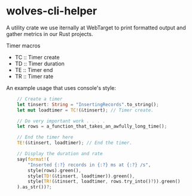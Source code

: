 # wolves-cli-helper
A utility crate we use iternally at WebTarget to print formatted output and gather metrics in our Rust projects.

Timer macros 
- TC :: Timer create
- TD :: Timer duration
- TE :: Timer end
- TR :: Timer rate

An example usage that uses console's style:

```rust
    // Create a timer
    let tinsert: String = "InsertingRecords".to_string();
    let mut loadtimer = TC!(&tinsert); // Timer create.

    // Do very important work . . . .
    let rows = a_function_that_takes_an_awfully_long_time();

    // End the timer here
    TE!(&tinsert, loadtimer); // End the timer.

    // Display the duration and rate
    say(format!(
        "Inserted {:?} records in {:?} ms at {:?} /s",
        style(rows).green(),
        style(TD!(&tinsert, loadtimer)).green(),
        style(TR!(&tinsert, loadtimer, rows.try_into()?)).green()
    ).as_str())?;

```

